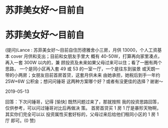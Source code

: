 # 苏菲美女好～目前自

# 苏菲美女好～目前自

(提问)Lance : 苏菲美女好～目前自住历德雅舍小三房，月供 13000，个人工资基本 cover 月供和支出；目前和女朋友手里大 概有 40-50W，打算再向家里凑点，再入一套 300W 以内的，兼 顾投资及未来如果父母过来可以住；看了一圈有两个思路， 一个是同小区再入套 49 或 53 的一室一厅，一个是往东到骏景 或天朗一带的小两房；女朋友目前首房首贷，这套月供未来 由她承担，她税后到手一年约 25W+6W 公积金；想问问锤哥 这两种方案哪个好？或者有没更佳的选择？谢谢～

2019-05-13

回答：下次问锤哥，记得 [愉快] 既然问题过来了，那就按照 我的投资思路回答，仅供参考，可以问过锤哥对比后再做决 策。 首房首贷买 1 房 1 厅是暴殄天物啊，其实你们完全可以以 投资属性买套好标的，父母过来后给他们租同小区的 1 房 1 厅 即可。(0 赞)